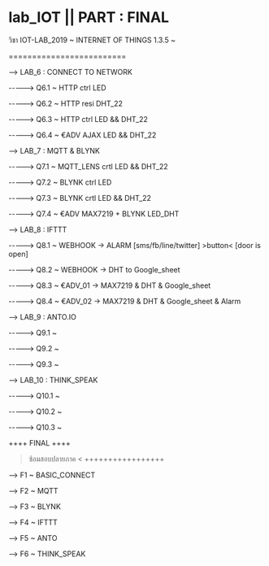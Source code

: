 # lab_IOT || PART : FINAL

 วิชา IOT-LAB_2019 ~ INTERNET OF THINGS 1.3.5 ~

=========================

--> LAB_6 : CONNECT TO NETWORK

-----> Q6.1 ~ HTTP ctrl LED

-----> Q6.2 ~ HTTP resi DHT_22

-----> Q6.3 ~ HTTP ctrl LED && DHT_22

-----> Q6.4 ~ €ADV AJAX LED && DHT_22

--> LAB_7 : MQTT & BLYNK

-----> Q7.1 ~ MQTT_LENS crtl LED && DHT_22

-----> Q7.2 ~ BLYNK ctrl LED

-----> Q7.3 ~ BLYNK crtl LED && DHT_22

-----> Q7.4 ~ €ADV MAX7219 + BLYNK LED_DHT

--> LAB_8 : IFTTT

-----> Q8.1 ~ WEBHOOK -> ALARM [sms/fb/line/twitter] >button< [door is open]

-----> Q8.2 ~ WEBHOOK -> DHT to Google_sheet

-----> Q8.3 ~ €ADV_01 -> MAX7219 & DHT & Google_sheet

-----> Q8.4 ~ €ADV_02 -> MAX7219 & DHT & Google_sheet & Alarm

--> LAB_9 : ANTO.IO

-----> Q9.1 ~

-----> Q9.2 ~

-----> Q9.3 ~

--> LAB_10 : THINK_SPEAK

-----> Q10.1 ~

-----> Q10.2 ~

-----> Q10.3 ~

  ++++ FINAL ++++
> ซ้อมสอบปลายภาค <
 +++++++++++++++++
 
--> F1 ~ BASIC_CONNECT

--> F2 ~ MQTT

--> F3 ~ BLYNK

--> F4 ~ IFTTT

--> F5 ~ ANTO

--> F6 ~ THINK_SPEAK


 
